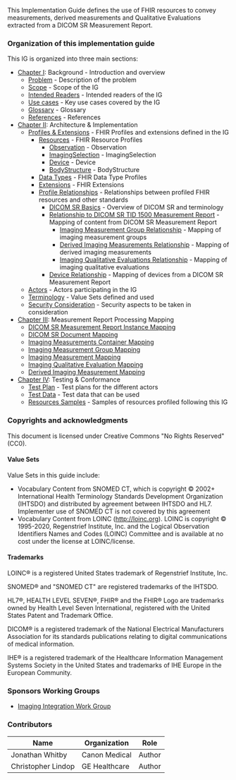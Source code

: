 This Implementation Guide defines the use of FHIR resources to convey measurements, derived measurements and  Qualitative Evaluations extracted from a DICOM SR Measurement Report.

### Organization of this implementation guide

This IG is organized into three main sections:

* [Chapter I](background.html): Background - Introduction and overview
    * [Problem](background.html#problem) - Description of the problem
    * [Scope](background.html#scope) - Scope of the IG
    * [Intended Readers](background.html#readers) - Intended readers of the IG
    * [Use cases](background.html#use-cases) - Key use cases covered by the IG
    * [Glossary](background.html#glossary) - Glossary
    * [References](background.html#references) - References
* [Chapter II](architecture.html): Architecture & Implementation
    * [Profiles & Extensions](architecture.html#profiles) - FHIR Profiles and extensions defined in the IG
      * [Resources](architecture.html#resources) - FHIR Resource Profiles
        * [Observation](architecture.html#resource-observation) - Observation
        * [ImagingSelection](architecture.html#resource-imagingselection) - ImagingSelection
        * [Device](architecture.html#resource-device) - Device
        * [BodyStructure](architecture.html#resource-bodystructure) - BodyStructure
      * [Data Types](architecture.html#data-types) - FHIR Data Type Profiles
      * [Extensions](architecture.html#extensions) - FHIR Extensions
      * [Profile Relationships](architecture.html#relationships) - Relationships between profiled FHIR resources and other standards
        * [DICOM SR Basics](architecture.html#dicom-sr) - Overview of DICOM SR and terminology
        * [Relationship to DICOM SR TID 1500 Measurement Report](architecture.html#tid-1500) - Mapping of content from DICOM SR Measurement Report
          * [Imaging Measurement Group Relationship](architecture.html#imaging-measurement-group) - Mapping of imaging measurement groups
          * [Derived Imaging Measurements Relationship](architecture.html#derived-imaging-measurement) - Mapping of derived imaging measurements
          * [Imaging Qualitative Evaluations Relationship](architecture.html#imaging-qualitative-evalutation) - Mapping of imaging qualitative evaluations
        * [Device Relationship](architecture.html#relationship-device) - Mapping of devices from a DICOM SR Measurement Report
    * [Actors](architecture.html#actors) - Actors participating in the IG
    * [Terminology](architecture.html#terminology) - Value Sets defined and used
    * [Security Consideration](architecture.html#sec) - Security aspects to be taken in consideration
* [Chapter III](mapping.html): Measurement Report Processing Mapping
    * [DICOM SR Measurement Report Instance Mapping](mapping.html#sr_instance)
    * [DICOM SR Document Mapping](mapping.html#sr_document)
    * [Imaging Measurements Container Mapping](mapping.html#imaging_measurements_container)
    * [Imaging Measurement Group Mapping](mapping.html#imaging_measurement_group)
    * [Imaging Measurement Mapping](mapping.html#imaging_measurement)
    * [Imaging Qualitative Evaluation Mapping](mapping.html#imaging_qualitative_evaluation)
    * [Derived Imaging Measurement Mapping](mapping.html#derived_imaging_measurement)
* [Chapter IV](testing.html): Testing & Conformance
    * [Test Plan](testing.html#testplan) - Test plans for the different actors
    * [Test Data](testing.html#testdata) - Test data that can be used
    * [Resources Samples](testing.html#samples) - Samples of resources profiled following this IG

### Copyrights and acknowledgments

This document is licensed under Creative Commons "No Rights Reserved" (CC0).

#### Value Sets
Value Sets in this guide include:

* Vocabulary Content from SNOMED CT, which is copyright © 2002+ International Health Terminology Standards Development Organization (IHTSDO) and distributed by agreement between IHTSDO and HL7. Implementer use of SNOMED CT is not covered by this agreement
* Vocabulary Content from LOINC (http://loinc.org). LOINC is copyright © 1995-2020, Regenstrief Institute, Inc. and the Logical Observation Identifiers Names and Codes (LOINC) Committee and is available at no cost under the license at LOINC/license.

#### Trademarks
LOINC® is a registered United States trademark of Regenstrief Institute, Inc.

SNOMED® and "SNOMED CT" are registered trademarks of the IHTSDO.

HL7®, HEALTH LEVEL SEVEN®, FHIR® and the FHIR® Logo are trademarks owned by Health Level Seven International, registered with the United States Patent and Trademark Office.

DICOM® is a registered trademark of the National Electrical Manufacturers Association for its standards publications relating to digital communications of medical information.

IHE® is a registered trademark of the Healthcare Information Management Systems Society in the United States and trademarks of IHE Europe in the European Community.


### Sponsors Working Groups
* [Imaging Integration Work Group](http://www.hl7.org/Special/committees/imagemgt/index.cfm)

### Contributors

| Name        |      Organization       |  Role |
|--------------------------|-----------------------|--------------|
| Jonathan Whitby | Canon Medical | Author |
| Christopher Lindop | GE Healthcare | Author |
